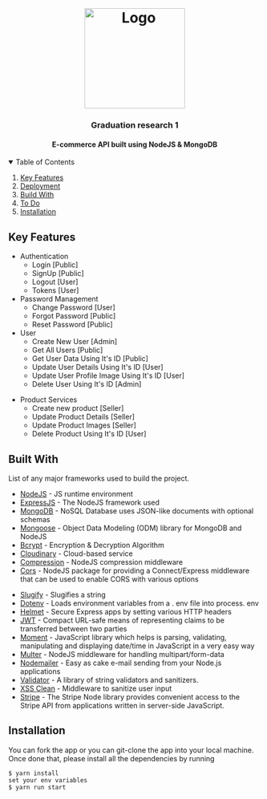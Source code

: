 <br />
<h1 align="center">
  <a href="https://github.com/PhuongKwang/graduation_research_1">
    <img src="https://hackernoon.com/hn-images/1*lAR9Uh_gJ7dp23e0vhy5Hg.png" alt="Logo" width="200" height="200">
  </a>

  <h3 align="center">Graduation research 1</h3>
</h1>

<h4 align="center">E-commerce API built using NodeJS & MongoDB</h4>

<!-- TABLE OF CONTENTS -->
<details open="open">
  <summary>Table of Contents</summary>
  <ol>
    <li>
      <a href="#key-features">Key Features</a>
    </li>
    <li>
      <a href="#deployment">Deployment</a>
    </li>
    <li>
      <a href="#build-with">Build With</a>
    </li>
    <li>
      <a href="#to-do">To Do</a>
    </li>
    <li>
      <a href="#installation">Installation</a>
    </li>
  </ol>
</details>

## Key Features

* Authentication
  * Login [Public]
  * SignUp [Public]
  * Logout [User]
  * Tokens [User]
* Password Management
  * Change Password [User]
  * Forgot Password [Public]
  * Reset Password  [Public]
* User
  * Create New User [Admin]
  * Get All Users [Public]
  * Get User Data Using It's ID [Public]
  * Update User Details Using It's ID [User]
  * Update User Profile Image Using It's ID [User]
  * Delete User Using It's ID [Admin]
<!-- * Cart Services
  * Add Product To Cart [User]
  * Reduce Product Quantity By One [User]
  * Increase Product Quantity By One [User]
  * Get Cart [User]
  * Delete Cart Item [User]
  * Delete Cart [User]
* Review Services
  * Create New Review [User]
  * Query All Reviews [Public]
  * Query Review Using It's ID [Public]
  * Update Review Using It's ID [User]
  * Delete Review Using It's ID [User] -->
* Product Services
  <!-- * Query products [Public]
  * Query Product Using It's ID [Public] -->
  * Create new product [Seller]
  * Update Product Details [Seller]
  * Update Product Images [Seller]
  * Delete Product Using It's ID [User]
  <!-- * Get Products Statics [Admin]
  * Top 5 Cheapeast Products [Public]
  * Add Product Color [Seller]
  * Add Product Size [Seller]
  * Delete Product Color [Seller]
  * Delete Product Size [Seller] -->
<!-- * Favorite Services
  * Get Favorite Products List [User]
  * Add Product to Favorite List [User]
  * Delete Product From Favorite List [User]
  * Check If Product In Favorite List [User]
* Discount Services
  * Generate Discount Code [Admin]
  * Get Dicount Amount [User]
  * Get All Discount Codes [Admin]
  * Verify Discount Code [User]
  * Delete Discount Code [Admin]
  * Cancel Discount Code [User]
* Order Services
  * Create New Order [User]
  * Query Orders [User]
  * Query Order Using It's ID [User]
  * Cancel Order [User]
  * Update Order Status [Admin]
* Category Services
  * Create New Category [User]
  * Query Categories [Public]
  * Query Category Using It's ID [Public]
  * Update Category Details [Admin]
  * Update Category Image [Admin]
  * Delete Category [Admin] -->
## Built With

List of any major frameworks used to build the project.

* [NodeJS](https://nodejs.org/) - JS runtime environment
* [ExpressJS](https://expressjs.com/) - The NodeJS framework used
* [MongoDB](https://www.mongodb.com/) - NoSQL Database uses JSON-like documents with optional schemas
* [Mongoose](https://mongoosejs.com/) - Object Data Modeling (ODM) library for MongoDB and NodeJS
* [Bcrypt](https://www.npmjs.com/package/bcrypt) - Encryption & Decryption Algorithm
* [Cloudinary](https://cloudinary.com/) - Cloud-based service
* [Compression](https://www.npmjs.com/package/compression) - NodeJS compression middleware
* [Cors](https://www.npmjs.com/package/cors) - NodeJS package for providing a Connect/Express middleware that can be used to enable CORS with various options
<!-- * [Express Mongo Sanitize](https://www.npmjs.com/package/express-mongo-sanitize) - Express 4.x middleware which sanitizes user-supplied data to prevent MongoDB Operator Injection. -->
* [Slugify](https://www.npmjs.com/package/slugify) - Slugifies a string
* [Dotenv](https://www.npmjs.com/package/dotenv) - Loads environment variables from a . env file into process. env
* [Helmet](https://www.npmjs.com/package/helmet) - Secure Express apps by setting various HTTP headers
* [JWT](https://jwt.io/) - Compact URL-safe means of representing claims to be transferred between two parties
* [Moment](https://momentjs.com/) - JavaScript library which helps is parsing, validating, manipulating and displaying date/time in JavaScript in a very easy way
* [Multer](https://www.npmjs.com/package/multer) - NodeJS middleware for handling multipart/form-data
* [Nodemailer](https://www.npmjs.com/package/nodemailer) - Easy as cake e-mail sending from your Node.js applications
* [Validator](https://www.npmjs.com/package/validator) - A library of string validators and sanitizers.
* [XSS Clean](https://www.npmjs.com/package/xss-clean) - Middleware to sanitize user input
* [Stripe](https://www.npmjs.com/package/stripe) - The Stripe Node library provides convenient access to the Stripe API from applications written in server-side JavaScript.
## Installation

You can fork the app or you can git-clone the app into your local machine. Once done that, please install all the
dependencies by running
```
$ yarn install
set your env variables
$ yarn run start